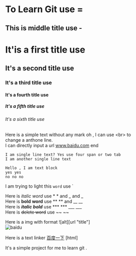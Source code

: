 To Learn Git use =
=============
This is middle title use -
---------------------
# It'is a first title use #
## It's a second title use ##
### It's a third title use  ###
#### It's a fourth title use  ####
##### It's a fifth title use  #####
###### It's a sixth title use  ######
Here is a simple text without any mark oh , I can use \<br> to <br> change a anthone line.<br> I can directly input a url www.baidu.com end

    I am single line text? Yes use four span or two tab
    I am another single line text

```
Hello , I am text block  
yes yes
no no no
```

I am trying to light this   `word`  use \`

Here is *italic* _word_ use \* \*  and \_ and \_  
Here is **bold** __word__ use \*\* \*\* and \_\_ \_\_  
Here is ***italic*** ___bold___ use \*\*\*  \*\*\*    \_\_\_  \_\_\_  
Here is ~~delete word~~ use \~\~ \~\~  

Here is a img with format !\[alt\]\[url "title"\]  
![baidu](http://www.baidu.com/img/bdlogo.gif "百度logo")  

Here is a text linker
[百度一下](http://www.baidu.com "百度一下")
[html]




It's a simple project for me to learn git .  

